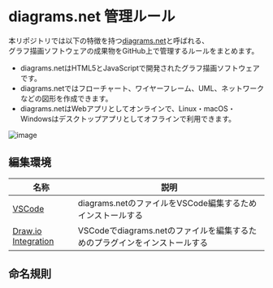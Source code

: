 # diagrams.net 管理ルール

本リポジトリでは以下の特徴を持つ[diagrams.net](https://www.diagrams.net)と呼ばれる、  
グラフ描画ソフトウェアの成果物をGitHub上で管理するルールをまとめます。

- diagrams.netはHTML5とJavaScriptで開発されたグラフ描画ソフトウェアです。
- diagrams.netではフローチャート、ワイヤーフレーム、UML、ネットワークなどの図形を作成できます。
- diagrams.netはWebアプリとしてオンラインで、Linux・macOS・Windowsはデスクトップアプリとしてオフラインで利用できます。

![image](https://user-images.githubusercontent.com/23740796/197519607-ea756bd1-ac27-4719-8ae8-4990a258f01f.png)

## 編集環境

| 名称 | 説明 |
| --- | ---- |
| [VSCode](https://azure.microsoft.com/ja-jp/products/visual-studio-code/) | diagrams.netのファイルをVSCode編集するためインストールする |
| [Draw.io Integration](https://marketplace.visualstudio.com/items?itemName=hediet.vscode-drawio) | VSCodeでdiagrams.netのファイルを編集するためのプラグインをインストールする |

## 命名規則

